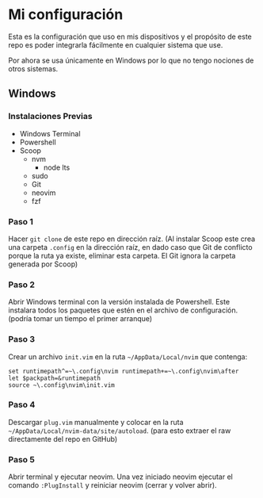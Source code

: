 # Mi configuración

Esta es la configuración que uso en mis dispositivos y el propósito de este repo es poder integrarla fácilmente en cualquier sistema que use.

Por ahora se usa únicamente en Windows por lo que no tengo nociones de otros sistemas.

## Windows

### Instalaciones Previas

- Windows Terminal
- Powershell
- Scoop
  - nvm
    - node lts
  - sudo
  - Git
  - neovim
  - fzf

### Paso 1

Hacer `git clone` de este repo en dirección raíz. (Al instalar Scoop este crea una carpeta `.config` en la dirección raíz, en dado caso que Git de conflicto porque la ruta ya existe, eliminar esta carpeta. El Git ignora la carpeta generada por Scoop)

### Paso 2

Abrir Windows terminal con la versión instalada de Powershell. Este instalara todos los paquetes que estén en el archivo de configuración. (podría tomar un tiempo el primer arranque)

### Paso 3

Crear un archivo `init.vim` en la ruta `~/AppData/Local/nvim` que contenga:

```vim
set runtimepath^=~\.config\nvim runtimepath+=~\.config\nvim\after
let $packpath=&runtimepath
source ~\.config\nvim\init.vim
```

### Paso 4

Descargar `plug.vim` manualmente y colocar en la ruta `~/AppData/Local/nvim-data/site/autoload`. (para esto extraer el raw directamente del repo en GitHub)

### Paso 5

Abrir terminal y ejecutar neovim. Una vez iniciado neovim ejecutar el comando `:PlugInstall` y reiniciar neovim (cerrar y volver abrir).

